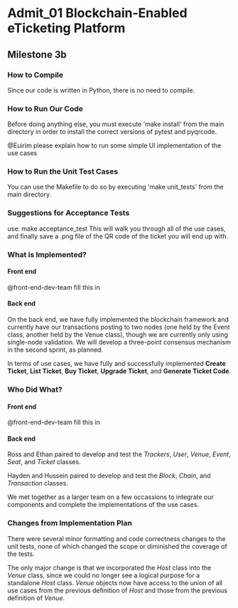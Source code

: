 # Admit_01 Blockchain-Enabled eTicketing Platform

## Milestone 3b

### How to Compile
Since our code is written in Python, there is no need to compile.

### How to Run Our Code
Before doing anything else, you must execute 'make install' from the main directory in order to install the correct versions of pytest and pyqrcode.

@Euirim please explain how to run some simple UI implementation of the use cases

### How to Run the Unit Test Cases
You can use the Makefile to do so by executing 'make unit_tests' from the main directory.

### Suggestions for Acceptance Tests
use: make acceptance_test
This will walk you through all of the use cases, and finally save a .png file of the QR code of the ticket you will end up with.

### What is Implemented?

#### Front end
@front-end-dev-team fill this in

#### Back end
On the back end, we have fully implemented the blockchain framework and currently have our transactions posting to two nodes (one held by the Event class, another held by the Venue class), though we are currently only using single-node validation. We will develop a three-point consensus mechanism in the second sprint, as planned.

In terms of use cases, we have fully and successfully implemented **Create Ticket**, **List Ticket**,  **Buy Ticket**, **Upgrade Ticket**, and **Generate Ticket Code**.

### Who Did What?

#### Front end
@front-end-dev-team fill this in

#### Back end
Ross and Ethan paired to develop and test the *Trackers*, *User*, *Venue*, *Event*, *Seat*, and *Ticket* classes.

Hayden and Hussein paired to develop and test the *Block*, *Chain*, and *Transaction* classes.

We met together as a larger team on a few occassions to integrate our components and complete the implementations of the use cases.

### Changes from Implementation Plan
There were several minor formatting and code correctness changes to the unit tests, none of which changed the scope or diminished the coverage of the tests.

The only major change is that we incorporated the *Host* class into the *Venue* class, since we could no longer see a logical purpose for a standalone *Host* class. *Venue* objects now have access to the union of all use cases from the previous definition of *Host* and those from the previous definition of *Venue*.